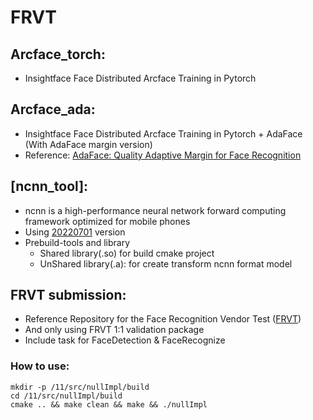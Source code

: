 # FRVT

## Arcface_torch:
  * Insightface Face Distributed Arcface Training in Pytorch 
  
## Arcface_ada:
  * Insightface Face Distributed Arcface Training in Pytorch + AdaFace (With AdaFace margin version)
  * Reference: [AdaFace: Quality Adaptive Margin for Face Recognition](https://github.com/mk-minchul/AdaFace)

## [ncnn_tool]:
  * ncnn is a high-performance neural network forward computing framework optimized for mobile phones
  * Using [20220701](https://github.com/Tencent/ncnn/releases/tag/20220701) version
  * Prebuild-tools and library 
    - Shared library(.so) for build cmake project
    - UnShared library(.a): for create transform ncnn format model

## FRVT submission:
  * Reference Repository for the Face Recognition Vendor Test ([FRVT](https://github.com/usnistgov/frvt))
  * And only using FRVT 1:1 validation package 
  * Include task for FaceDetection & FaceRecognize

### How to use:
   ```
   mkdir -p /11/src/nullImpl/build 
   cd /11/src/nullImpl/build
   cmake .. && make clean && make && ./nullImpl
   ```
